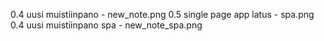 0.4 uusi muistiinpano - new_note.png
0.5 single page app latus - spa.png
0.4 uusi muistiinpano spa - new_note_spa.png